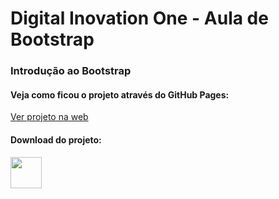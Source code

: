 # Digital Inovation One - Aula de Bootstrap

### Introdução ao Bootstrap
#### Veja como ficou o projeto através do GitHub Pages: <br/>
<a href="https://brunorodsilva.github.io/aula-bootstrap/" target="_blank" rel="noopener noreferrer">Ver projeto na web</a> </br>

#### Download do projeto: <br/>
<a href="https://github.com/brunorodsilva/aula-bootstrap/archive/refs/heads/main.zip"><img src="https://i.imgur.com/lgr58uU.png" width="50px"></a>
